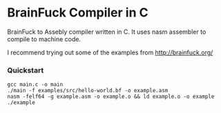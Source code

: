 # BrainFuck Compiler in C

BrainFuck to Assebly compiler written in C. It uses nasm assembler to compile
to machine code.

I recommend trying out some of the examples from <http://brainfuck.org/>

### Quickstart

```console
gcc main.c -o main
./main -f examples/src/hello-world.bf -o example.asm
nasm -felf64 -g example.asm -o example.o && ld example.o -o example
./example
```
